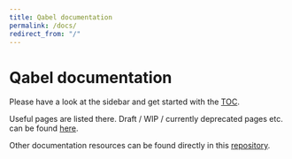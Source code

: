 ```yaml
---
title: Qabel documentation
permalink: /docs/
redirect_from: "/"
---
```

Qabel documentation
===================

Please have a look at the sidebar and get started with the [TOC](/docs/Table-of-contents/).

Useful pages are listed there. Draft / WIP / currently deprecated pages etc. can be found [here](/pages/).

Other documentation resources can be found directly in this [repository](https://github.com/Qabel/qabel-doc).
